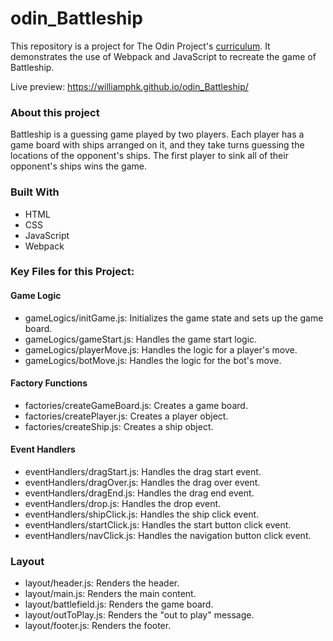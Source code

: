 # odin_Battleship
This repository is a project for The Odin Project's [curriculum](https://www.theodinproject.com/lessons/javascript-battleship). It demonstrates the use of Webpack and JavaScript to recreate the game of Battleship.

Live preview: https://williamphk.github.io/odin_Battleship/

### About this project
Battleship is a guessing game played by two players. Each player has a game board with ships arranged on it, and they take turns guessing the locations of the opponent's ships. The first player to sink all of their opponent's ships wins the game.

### Built With
- HTML
- CSS
- JavaScript
- Webpack

### Key Files for this Project:
#### Game Logic
- gameLogics/initGame.js: Initializes the game state and sets up the game board.
- gameLogics/gameStart.js: Handles the game start logic.
- gameLogics/playerMove.js: Handles the logic for a player's move.
- gameLogics/botMove.js: Handles the logic for the bot's move.

#### Factory Functions
- factories/createGameBoard.js: Creates a game board.
- factories/createPlayer.js: Creates a player object.
- factories/createShip.js: Creates a ship object.

#### Event Handlers
- eventHandlers/dragStart.js: Handles the drag start event.
- eventHandlers/dragOver.js: Handles the drag over event.
- eventHandlers/dragEnd.js: Handles the drag end event.
- eventHandlers/drop.js: Handles the drop event.
- eventHandlers/shipClick.js: Handles the ship click event.
- eventHandlers/startClick.js: Handles the start button click event.
- eventHandlers/navClick.js: Handles the navigation button click event.

### Layout
- layout/header.js: Renders the header.
- layout/main.js: Renders the main content.
- layout/battlefield.js: Renders the game board.
- layout/outToPlay.js: Renders the "out to play" message.
- layout/footer.js: Renders the footer.

